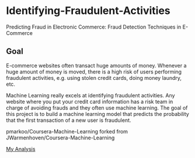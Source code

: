 # Identifying-Fraudulent-Activities
Predicting Fraud in Electronic Commerce:  Fraud  Detection Techniques in E-Commerce

## Goal
E-commerce websites often transact huge amounts of money. Whenever a huge
amount of money is moved, there is a high risk of users performing fraudulent activities, e.g. using stolen credit cards, doing money laundry, etc. 

Machine Learning really excels at identifying fraudulent activities. Any website where you put your credit card information has a risk team in charge of avoiding frauds and they often use machine learning. The goal of this project is to build a machine learning model that predicts the probability that the first transaction of a new user is fraudulent. 

pmarkoo/Coursera-Machine-Learning forked from JWarmenhoven/Coursera-Machine-Learning
  
<A href='http://nbviewer.ipython.org/github/pmarkoo/Identifying-Fraudulent-Activities/blob/master/card.ipynb'>My Analysis</A><BR>
